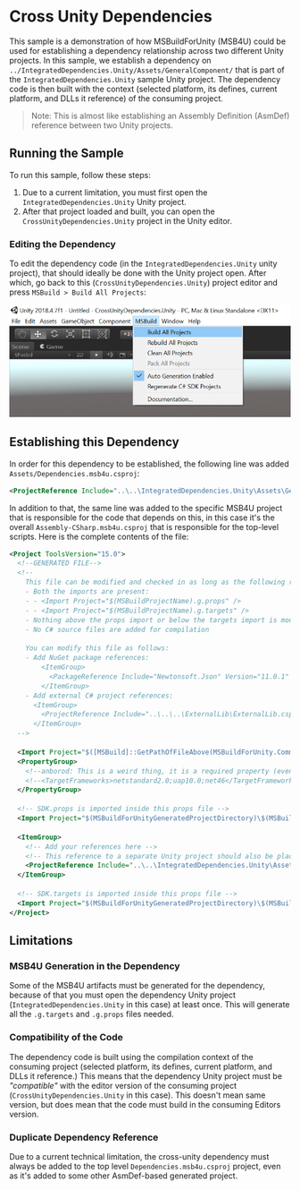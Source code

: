 # Cross Unity Dependencies

This sample is a demonstration of how MSBuildForUnity (MSB4U) could be used for establishing a dependency relationship across two different Unity projects. In this sample, we establish a dependency on `../IntegratedDependencies.Unity/Assets/GeneralComponent/` that is part of the `IntegratedDependencies.Unity` sample Unity project. The dependency code is then built with the context (selected platform, its defines, current platform, and DLLs it reference) of the consuming project.

> Note: This is almost like establishing an Assembly Definition (AsmDef) reference between two Unity projects.


## Running the Sample

To run this sample, follow these steps:

1. Due to a current limitation, you must first open the `IntegratedDependencies.Unity` Unity project.
2. After that project loaded and built, you can open the `CrossUnityDependencies.Unity` project in the Unity editor.

### Editing the Dependency

To edit the dependency code (in the `IntegratedDependencies.Unity` unity project), that should ideally be done with the Unity project open. After which, go back to this (`CrossUnityDependencies.Unity`) project editor and press `MSBuild > Build All Projects`:

![Build All Projects](docs/BuildAllProjects.png)

## Establishing this Dependency

In order for this dependency to be established, the following line was added `Assets/Dependencies.msb4u.csproj`:

```xml
<ProjectReference Include="..\..\IntegratedDependencies.Unity\Assets\GeneralComponent\GeneralComponent.msb4u.csproj" />
```

In addition to that, the same line was added to the specific MSB4U project that is responsible for the code that depends on this, in this case it's the overall `Assembly-CSharp.msb4u.csproj` that is responsible for the top-level scripts. Here is the complete contents of the file:

```xml
<Project ToolsVersion="15.0">
  <!--GENERATED FILE-->
  <!--
    This file can be modified and checked in as long as the following rules are met:
    - Both the imports are present:
    - - <Import Project="$(MSBuildProjectName).g.props" />
    - - <Import Project="$(MSBuildProjectName).g.targets" />
    - Nothing above the props import or below the targets import is modified
    - No C# source files are added for compilation
    
    You can modify this file as follows:
    - Add NuGet package references:
        <ItemGroup>
          <PackageReference Include="Newtonsoft.Json" Version="11.0.1" />
        </ItemGroup>
    - Add external C# project references:
      <ItemGroup>
        <ProjectReference Include="..\..\..\ExternalLib\ExternalLib.csproj" />
      </ItemGroup>
  -->
  
  <Import Project="$([MSBuild]::GetPathOfFileAbove(MSBuildForUnity.Common.props))" Condition="Exists('$([MSBuild]::GetPathOfFileAbove(MSBuildForUnity.Common.props))')" />
  <PropertyGroup>
    <!--anborod: This is a weird thing, it is a required property (even if commented)-->
    <!--<TargetFrameworks>netstandard2.0;uap10.0;net46</TargetFrameworks> -->
  </PropertyGroup>

  <!-- SDK.props is imported inside this props file -->
  <Import Project="$(MSBuildForUnityGeneratedProjectDirectory)\$(MSBuildProjectName).g.props" />

  <ItemGroup>
    <!-- Add your references here -->
    <!-- This reference to a separate Unity project should also be placed in Dependencies.msb4u.csproj. -->
    <ProjectReference Include="..\..\IntegratedDependencies.Unity\Assets\GeneralComponent\GeneralComponent.msb4u.csproj"/>
  </ItemGroup>

  <!-- SDK.targets is imported inside this props file -->
  <Import Project="$(MSBuildForUnityGeneratedProjectDirectory)\$(MSBuildProjectName).g.targets" />
</Project>
```

## Limitations

### MSB4U Generation in the Dependency

Some of the MSB4U artifacts must be generated for the dependency, because of that you must open the dependency Unity project (`IntegratedDependencies.Unity` in this case) at least once. This will generate all the `.g.targets` and `.g.props` files needed.

### Compatibility of the Code

The dependency code is built using the compilation context of the consuming project (selected platform, its defines, current platform, and DLLs it reference.) This means that the dependency Unity project must be *"compatible"* with the editor version of the consuming project (`CrossUnityDependencies.Unity` in this case). This doesn't mean same version, but does mean that the code must build in the consuming Editors version.

### Duplicate Dependency Reference

Due to a current technical limitation, the cross-unity dependency must always be added to the top level `Dependencies.msb4u.csproj` project, even as it's added to some other AsmDef-based generated project.
